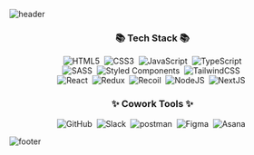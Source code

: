 ![header](https://capsule-render.vercel.app/api?type=waving&color=auto&height=300&section=header&text=Bomi%20Lee&fontSize=90&animation=fadeIn&fontAlignY=44&desc=Front-end%20developer%&descAlignY=57&descAlign=61)
    
<h3 align="center">📚 Tech Stack 📚</h3>
<p align="center">
    <img alt="HTML5" src="https://img.shields.io/badge/html5-E34F26.svg?style=for-the-badge&logo=html5&logoColor=white"/>&nbsp
    <img alt="CSS3" src="https://img.shields.io/badge/css3-1572B6.svg?style=for-the-badge&logo=css3&logoColor=white"/>&nbsp
    <img alt="JavaScript" src="https://img.shields.io/badge/javascript-F7DF1E.svg?style=for-the-badge&logo=javascript&logoColor=242424"/>&nbsp
    <img alt="TypeScript" src="https://img.shields.io/badge/typescript-3178C6.svg?style=for-the-badge&logo=typescript&logoColor=white"/>  
    <br>
    <img alt="SASS" src="https://img.shields.io/badge/SASS-CC6699.svg?style=for-the-badge&logo=Sass&logoColor=white"/>&nbsp
    <img alt="Styled Components" src="https://img.shields.io/badge/styled--components-DB7093?style=for-the-badge&logo=styled-components&logoColor=white"/>&nbsp 
    <img alt="TailwindCSS" src="https://img.shields.io/badge/tailwindcss-06B6D4.svg?style=for-the-badge&logo=tailwindcss&logoColor=white"/>&nbsp
    <br>
    <img alt="React" src="https://img.shields.io/badge/react-242424.svg?style=for-the-badge&logo=react&logoColor=61DAFB"/>&nbsp
    <img alt="Redux" src="https://img.shields.io/badge/redux-%23593d88.svg?style=for-the-badge&logo=redux&logoColor=white"/>&nbsp
    <img alt="Recoil" src="https://img.shields.io/badge/recoil-3578e5?style=for-the-badge&logo=recoil&logoColor=white"/>&nbsp
    <img alt="NodeJS" src="https://img.shields.io/badge/node.js-339933.svg?style=for-the-badge&logo=nodedotjs&logoColor=white"/>&nbsp
    <img alt="NextJS" src="https://img.shields.io/badge/next.js-000000?style=for-the-badge&logo=nextdotjs&logoColor=white"/>&nbsp
</p>
    
<h3 align="center">✨ Cowork Tools ✨</h3>
<p align="center">
  <img alt="GitHub" src="https://img.shields.io/badge/github-181717.svg?style=for-the-badge&logo=github&logoColor=white"/>&nbsp
    <img alt="Slack" src="https://img.shields.io/badge/slack-4A154B.svg?style=for-the-badge&logo=slack&logoColor=white"/>&nbsp
    <img alt="postman" src="https://img.shields.io/badge/postman-FF6C37.svg?style=for-the-badge&logo=postman&logoColor=white"/>&nbsp
    <img alt="Figma" src="https://img.shields.io/badge/figma-F24E1E.svg?style=for-the-badge&logo=figma&logoColor=white"/>&nbsp
    <img alt="Asana" src="https://img.shields.io/badge/asana-F06A6A.svg?style=for-the-badge&logo=asana&logoColor=white"/>&nbsp
    <br>
</p>

![footer](https://capsule-render.vercel.app/api?type=waving&color=auto&height=150&section=footer)
